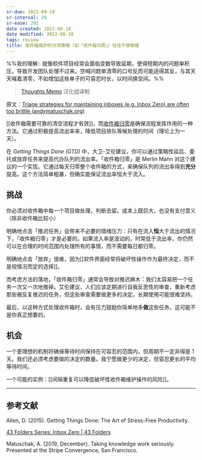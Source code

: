 ```yaml
---
sr-due: 2022-09-19
sr-interval: 29
sr-ease: 292
date created: 2022-08-10
date modified: 2022-08-20
tags: review
title: 收件箱维护的分流策略（如「收件箱归零」）往往不够稳健
---
```


%%我的理解:: 就像软件项目经常会面临变数导致延期，使得短期内的问题单积压，导致开发团队处理不过来。空喊问题单清零的口号反而可能适得其反，与其天天喊着清零，不如增加这些单子的可容忍时长，以时间换空间。%%

> [Thoughts Memo](https://paratranz.cn/projects/3131) 汉化组译制

原文：[Triage strategies for maintaining inboxes (e.g. Inbox Zero) are often too brittle (andymatuschak.org)](https://notes.andymatuschak.org/z8aZybuJJopS5fL7TnPou2JcmCsBUJeqirbBh)

[[收件箱需要可靠的清空流程才有效]]，而[收件箱归零](http://www.43folders.com/izero)是确保流程发挥作用的一种方法。它通过积极提高流出率来，降低项目排队等候处理的时间（理论上为一天）。

在 _Getting Things Done (GTD)_ 中，大卫-艾伦建议，你可以通过策略性延后、委托或放弃任务来提高代办队列的流出率。「收件箱归零」是 Merlin Mann 对这个建议的一个实现。它通过每天归零整个收件箱的方式，来确保队列的流出率得到**充分**提高。这个方法简单粗暴，但确实能保证流出率恒大于流入。

## 挑战

你必须对收件箱中每一个项目做处理，判断去留。成本上既巨大，也没有支付意义（除非收件箱比较小）

明确地点击「推迟任务」会带来不必要的情绪压力：只有在流入**恒**大于流出的情况下，「收件箱归零」才是必要的。如果流入率是波动的，时常低于流出率，你仍然可以在合理的时间范围内处理所有的事情，而不需要每日都归零。

明确地点击「放弃」很难，因为[[软件界面经常将破坏性操作作为最终决定，而不是视情况而定的选择]]。

而考虑方法的落地，「收件箱归零」通常会导致对推迟麻木：我们太容易把一个任务一次又一次地推掉。艾伦建议，人们应该定期进行自我反思性的审查，重新考虑那些被反复推迟的任务，但这些审查需要做更多的决定。长期使用可能很难坚持。

最后，以这种方式处理收件箱时，会有压力鼓励你简单地多**做**这些任务，这可能不是你真正想要的。

## 机会

一个更理想的机制将确保等待时间保持在可容忍的范围内，但周期不一定非得是 1 天。我们还必须考虑要做的决定的数量。我宁愿做更少的决定，但容忍更长的平均等待时间。

一个可能的实例：[[间隔重复可以降低破坏性收件箱维护操作的风险]]。

___

## 参考文献

Allen, D. (2015). Getting Things Done: The Art of Stress-Free Productivity.

[43 Folders Series: Inbox Zero | 43 Folders](http://www.43folders.com/izero)

Matuschak, A. (2019, December). Taking knowledge work seriously. Presented at the Stripe Convergence, San Francisco.
